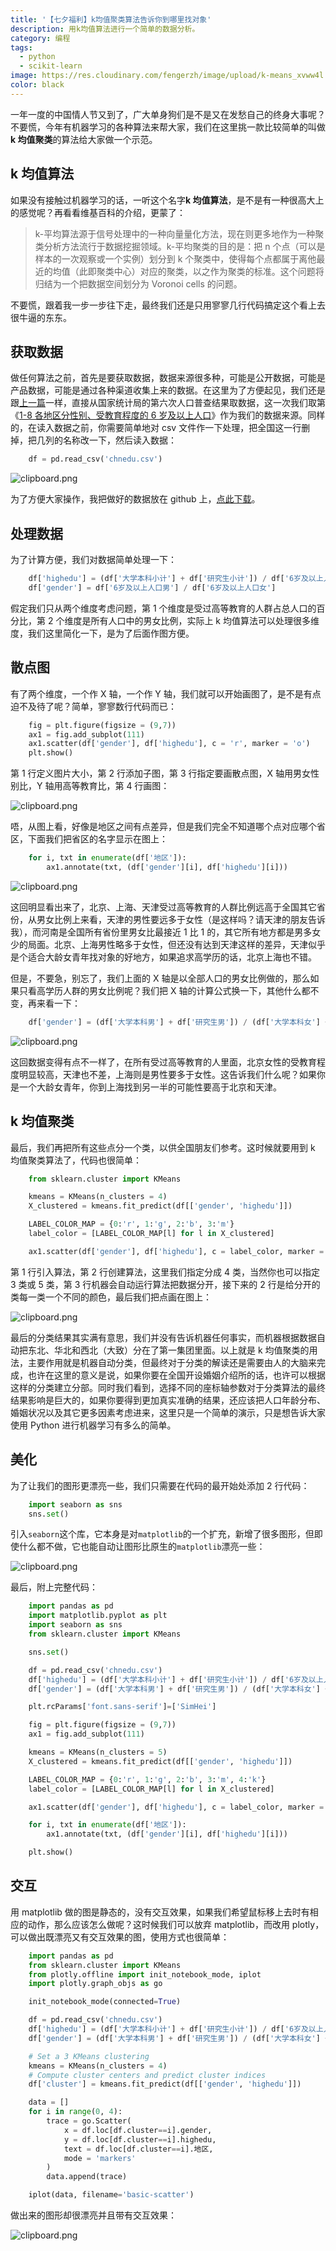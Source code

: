 ```yaml
---
title: '【七夕福利】k均值聚类算法告诉你到哪里找对象'
description: 用k均值算法进行一个简单的数据分析。
category: 编程
tags:
  - python
  - scikit-learn
image: https://res.cloudinary.com/fengerzh/image/upload/k-means_xvww4l.jpg
color: black
---
```


一年一度的中国情人节又到了，广大单身狗们是不是又在发愁自己的终身大事呢？不要慌，今年有机器学习的各种算法来帮大家，我们在这里挑一款比较简单的叫做**k 均值聚类**的算法给大家做一个示范。

## k 均值算法

如果没有接触过机器学习的话，一听这个名字**k 均值算法**，是不是有一种很高大上的感觉呢？再看看维基百科的介绍，更蒙了：

> k-平均算法源于信号处理中的一种向量量化方法，现在则更多地作为一种聚类分析方法流行于数据挖掘领域。k-平均聚类的目的是：把 n 个点（可以是样本的一次观察或一个实例）划分到 k 个聚类中，使得每个点都属于离他最近的均值（此即聚类中心）对应的聚类，以之作为聚类的标准。这个问题将归结为一个把数据空间划分为 Voronoi cells 的问题。

不要慌，跟着我一步一步往下走，最终我们还是只用寥寥几行代码搞定这个看上去很牛逼的东东。

## 获取数据

做任何算法之前，首先是要获取数据，数据来源很多种，可能是公开数据，可能是产品数据，可能是通过各种渠道收集上来的数据。在这里为了方便起见，我们还是跟[上一篇][1]一样，直接从国家统计局的第六次人口普查结果取数据，这一次我们取第《[1-8 各地区分性别、受教育程度的 6 岁及以上人口][2]》作为我们的数据来源。同样的，在读入数据之前，你需要简单地对 csv 文件作一下处理，把全国这一行删掉，把几列的名称改一下，然后读入数据：

```python
    df = pd.read_csv('chnedu.csv')
```

![clipboard.png](https://segmentfault.com/img/bVTZQF)

为了方便大家操作，我把做好的数据放在 github 上，[点此下载][3]。

## 处理数据

为了计算方便，我们对数据简单处理一下：

```python
    df['highedu'] = (df['大学本科小计'] + df['研究生小计']) / df['6岁及以上人口合计']
    df['gender'] = df['6岁及以上人口男'] / df['6岁及以上人口女']
```

假定我们只从两个维度考虑问题，第 1 个维度是受过高等教育的人群占总人口的百分比，第 2 个维度是所有人口中的男女比例，实际上 k 均值算法可以处理很多维度，我们这里简化一下，是为了后面作图方便。

## 散点图

有了两个维度，一个作 X 轴，一个作 Y 轴，我们就可以开始画图了，是不是有点迫不及待了呢？简单，寥寥数行代码而已：

```python
    fig = plt.figure(figsize = (9,7))
    ax1 = fig.add_subplot(111)
    ax1.scatter(df['gender'], df['highedu'], c = 'r', marker = 'o')
    plt.show()
```

第 1 行定义图片大小，第 2 行添加子图，第 3 行指定要画散点图，X 轴用男女性别比，Y 轴用高等教育比，第 4 行画图：

![clipboard.png](https://segmentfault.com/img/bVTZU9)

唔，从图上看，好像是地区之间有点差异，但是我们完全不知道哪个点对应哪个省区，下面我们把省区的名字显示在图上：

```python
    for i, txt in enumerate(df['地区']):
        ax1.annotate(txt, (df['gender'][i], df['highedu'][i]))
```

![clipboard.png](https://segmentfault.com/img/bVTZV0)

这回明显看出来了，北京、上海、天津受过高等教育的人群比例远高于全国其它省份，从男女比例上来看，天津的男性要远多于女性（是这样吗？请天津的朋友告诉我），而河南是全国所有省份里男女比最接近 1 比 1 的，其它所有地方都是男多女少的局面。北京、上海男性略多于女性，但还没有达到天津这样的差异，天津似乎是个适合大龄女青年找对象的好地方，如果追求高学历的话，北京上海也不错。

但是，不要急，别忘了，我们上面的 X 轴是以全部人口的男女比例做的，那么如果只看高学历人群的男女比例呢？我们把 X 轴的计算公式换一下，其他什么都不变，再来看一下：

```python
    df['gender'] = (df['大学本科男'] + df['研究生男']) / (df['大学本科女'] + df['研究生女'])
```

![clipboard.png](https://segmentfault.com/img/bVTZXF)

这回数据变得有点不一样了，在所有受过高等教育的人里面，北京女性的受教育程度明显较高，天津也不差，上海则是男性要多于女性。这告诉我们什么呢？如果你是一个大龄女青年，你到上海找到另一半的可能性要高于北京和天津。

## k 均值聚类

最后，我们再把所有这些点分一个类，以供全国朋友们参考。这时候就要用到 k 均值聚类算法了，代码也很简单：

```python
    from sklearn.cluster import KMeans

    kmeans = KMeans(n_clusters = 4)
    X_clustered = kmeans.fit_predict(df[['gender', 'highedu']])

    LABEL_COLOR_MAP = {0:'r', 1:'g', 2:'b', 3:'m'}
    label_color = [LABEL_COLOR_MAP[l] for l in X_clustered]

    ax1.scatter(df['gender'], df['highedu'], c = label_color, marker = 'o')
```

第 1 行引入算法，第 2 行创建算法，这里我们指定分成 4 类，当然你也可以指定 3 类或 5 类，第 3 行机器会自动运行算法把数据分开，接下来的 2 行是给分开的类每一类一个不同的颜色，最后我们把点画在图上：

![clipboard.png](https://segmentfault.com/img/bVT0N8)

最后的分类结果其实满有意思，我们并没有告诉机器任何事实，而机器根据数据自动把东北、华北和西北（大致）分在了第一集团里面。以上就是 k 均值聚类的用法，主要作用就是机器自动分类，但最终对于分类的解读还是需要由人的大脑来完成，也许在这里的意义是说，如果你要在全国开设婚姻介绍所的话，也许可以根据这样的分类建立分部。同时我们看到，选择不同的座标轴参数对于分类算法的最终结果影响是巨大的，如果你要得到更加真实准确的结果，还应该把人口年龄分布、婚姻状况以及其它更多因素考虑进来，这里只是一个简单的演示，只是想告诉大家使用 Python 进行机器学习有多么的简单。

## 美化

为了让我们的图形更漂亮一些，我们只需要在代码的最开始处添加 2 行代码：

```python
    import seaborn as sns
    sns.set()
```

引入`seaborn`这个库，它本身是对`matplotlib`的一个扩充，新增了很多图形，但即使什么都不做，它也能自动让图形比原生的`matplotlib`漂亮一些：

![clipboard.png](https://segmentfault.com/img/bVUdL5)

最后，附上完整代码：

```python
    import pandas as pd
    import matplotlib.pyplot as plt
    import seaborn as sns
    from sklearn.cluster import KMeans

    sns.set()

    df = pd.read_csv('chnedu.csv')
    df['highedu'] = (df['大学本科小计'] + df['研究生小计']) / df['6岁及以上人口合计']
    df['gender'] = (df['大学本科男'] + df['研究生男']) / (df['大学本科女'] + df['研究生女'])

    plt.rcParams['font.sans-serif']=['SimHei']

    fig = plt.figure(figsize = (9,7))
    ax1 = fig.add_subplot(111)

    kmeans = KMeans(n_clusters = 5)
    X_clustered = kmeans.fit_predict(df[['gender', 'highedu']])

    LABEL_COLOR_MAP = {0:'r', 1:'g', 2:'b', 3:'m', 4:'k'}
    label_color = [LABEL_COLOR_MAP[l] for l in X_clustered]

    ax1.scatter(df['gender'], df['highedu'], c = label_color, marker = 'o')

    for i, txt in enumerate(df['地区']):
        ax1.annotate(txt, (df['gender'][i], df['highedu'][i]))

    plt.show()
```

## 交互

用 matplotlib 做的图是静态的，没有交互效果，如果我们希望鼠标移上去时有相应的动作，那么应该怎么做呢？这时候我们可以放弃 matplotlib，而改用 plotly，可以做出既漂亮又有交互效果的图，使用方式也很简单：

```python
    import pandas as pd
    from sklearn.cluster import KMeans
    from plotly.offline import init_notebook_mode, iplot
    import plotly.graph_objs as go

    init_notebook_mode(connected=True)

    df = pd.read_csv('chnedu.csv')
    df['highedu'] = (df['大学本科小计'] + df['研究生小计']) / df['6岁及以上人口合计']
    df['gender'] = (df['大学本科男'] + df['研究生男']) / (df['大学本科女'] + df['研究生女'])

    # Set a 3 KMeans clustering
    kmeans = KMeans(n_clusters = 4)
    # Compute cluster centers and predict cluster indices
    df['cluster'] = kmeans.fit_predict(df[['gender', 'highedu']])

    data = []
    for i in range(0, 4):
        trace = go.Scatter(
            x = df.loc[df.cluster==i].gender,
            y = df.loc[df.cluster==i].highedu,
            text = df.loc[df.cluster==i].地区,
            mode = 'markers'
        )
        data.append(trace)

    iplot(data, filename='basic-scatter')
```

做出来的图形却很漂亮并且带有交互效果：

![clipboard.png](https://segmentfault.com/img/bVUG1R)

[1]: https://segmentfault.com/a/1190000010900212
[2]: http://www.stats.gov.cn/tjsj/pcsj/rkpc/6rp/indexch.htm
[3]: https://github.com/fengerzh/sharefiles/blob/master/chnedu.csv
